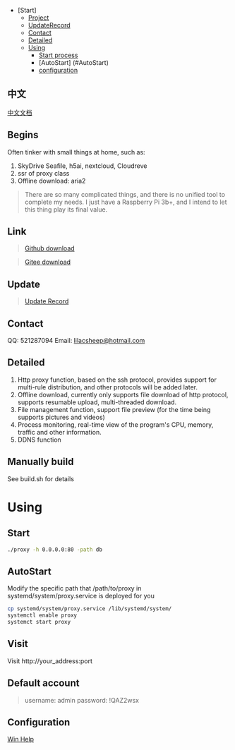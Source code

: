 * [Start]
    * [Project](#Link)
    * [UpdateRecord](#Update)
    * [Contact](#Contact)
    * [Detailed](#Detailed)
    * [Using](#Using)
        * [Start process](#Start)
        * [AutoStart] (#AutoStart)
        * [configuration](#configuration)

## 中文
[中文文档](/README2.md)

## Begins
Often tinker with small things at home, such as:
1. SkyDrive Seafile, h5ai, nextcloud, Cloudreve
2. ssr of proxy class
3. Offline download: aria2
> There are so many complicated things, and there is no unified tool to complete my needs. I just have a Raspberry Pi 3b+, and I intend to let this thing play its final value. 


## Link
> [Github download](https://github.com/lilacsheep/HomeCenter/releases)

> [Gitee download](https://gitee.com/Dukeshi/HomeCenter)

## Update
> [Update Record](/doc/update.md)

## Contact
QQ: 521287094
Email: lilacsheep@hotmail.com

## Detailed
1. Http proxy function, based on the ssh protocol, provides support for multi-rule distribution, and other protocols will be added later.
2. Offline download, currently only supports file download of http protocol, supports resumable upload, multi-threaded download.
3. File management function, support file preview (for the time being supports pictures and videos)
4. Process monitoring, real-time view of the program's CPU, memory, traffic and other information.
5. DDNS function

## Manually build
See build.sh for details

# Using
## Start
```bash
./proxy -h 0.0.0.0:80 -path db
```
## AutoStart
Modify the specific path that /path/to/proxy in systemd/system/proxy.service is deployed for you

```bash
cp systemd/system/proxy.service /lib/systemd/system/
systemctl enable proxy
systemct start proxy
```

## Visit
Visit http://your_address:port

## Default account
> username: admin
> password: !QAZ2wsx

## Configuration
[Win Help](https://jingyan.baidu.com/article/72ee561a053a87e16138dfed.html)
